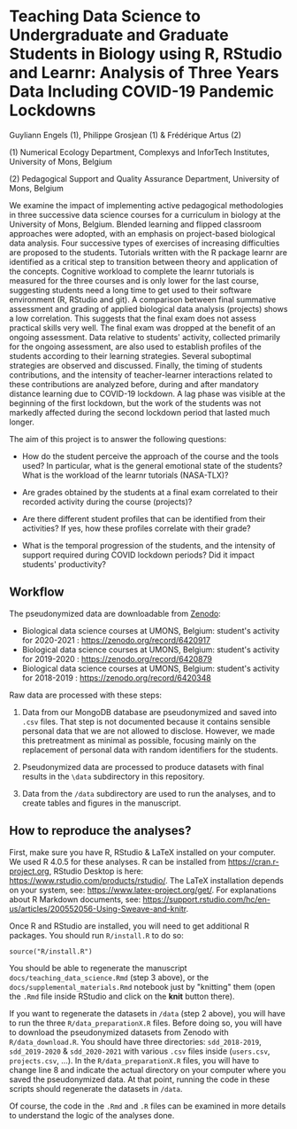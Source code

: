 # Teaching Data Science to Undergraduate and Graduate Students in Biology using R, RStudio and Learnr: Analysis of Three Years Data Including COVID-19 Pandemic Lockdowns

Guyliann Engels (1), Philippe Grosjean (1) & Frédérique Artus (2)

\(1\) Numerical Ecology Department, Complexys and InforTech Institutes, University of Mons, Belgium

\(2\) Pedagogical Support and Quality Assurance Department, University of Mons, Belgium

We examine the impact of implementing active pedagogical methodologies in three successive data science courses for a curriculum in biology at the University of Mons, Belgium. Blended learning and flipped classroom approaches were adopted, with an emphasis on project-based biological data analysis. Four successive types of exercises of increasing difficulties are proposed to the students. Tutorials written with the R package learnr are identified as a critical step to transition between theory and application of the concepts. Cognitive workload to complete the learnr tutorials is measured for the three courses and is only lower for the last course, suggesting students need a long time to get used to their software environment (R, RStudio and git). A comparison between final summative assessment and grading of applied biological data analysis (projects) shows a low correlation. This suggests that the final exam does not assess practical skills very well. The final exam was dropped at the benefit of an ongoing assessment. Data relative to students' activity, collected primarily for the ongoing assessment, are also used to establish profiles of the students according to their learning strategies. Several suboptimal strategies are observed and discussed. Finally, the timing of students contributions, and the intensity of teacher-learner interactions related to these contributions are analyzed before, during and after mandatory distance learning due to COVID-19 lockdown. A lag phase was visible at the beginning of the first lockdown, but the work of the students was not markedly affected during the second lockdown period that lasted much longer.

The aim of this project is to answer the following questions:

-   How do the student perceive the approach of the course and the tools used? In particular, what is the general emotional state of the students? What is the workload of the learnr tutorials (NASA-TLX)?

-   Are grades obtained by the students at a final exam correlated to their recorded activity during the course (projects)?

-   Are there different student profiles that can be identified from their activities? If yes, how these profiles correlate with their grade?

-   What is the temporal progression of the students, and the intensity of support required during COVID lockdown periods? Did it impact students' productivity?

## Workflow

The pseudonymized data are downloadable from [Zenodo](https://zenodo.org/):

-   Biological data science courses at UMONS, Belgium: student's activity for 2020-2021 : <https://zenodo.org/record/6420917>
-   Biological data science courses at UMONS, Belgium: student's activity for 2019-2020 : <https://zenodo.org/record/6420879>
-   Biological data science courses at UMONS, Belgium: student's activity for 2018-2019 : <https://zenodo.org/record/6420348>

Raw data are processed with these steps:

1.  Data from our MongoDB database are pseudonymized and saved into `.csv` files. That step is not documented because it contains sensible personal data that we are not allowed to disclose. However, we made this pretreatment as minimal as possible, focusing mainly on the replacement of personal data with random identifiers for the students.

2.  Pseudonymized data are processed to produce datasets with final results in the `\data` subdirectory in this repository.

3.  Data from the `/data` subdirectory are used to run the analyses, and to create tables and figures in the manuscript.

## How to reproduce the analyses?

First, make sure you have R, RStudio & LaTeX installed on your computer. We used R 4.0.5 for these analyses. R can be installed from <https://cran.r-project.org>, RStudio Desktop is here: <https://www.rstudio.com/products/rstudio/>. The LaTeX installation depends on your system, see: <https://www.latex-project.org/get/>. For explanations about R Markdown documents, see: <https://support.rstudio.com/hc/en-us/articles/200552056-Using-Sweave-and-knitr>.

Once R and RStudio are installed, you will need to get additional R packages. You should run `R/install.R` to do so:

    source("R/install.R")

You should be able to regenerate the manuscript `docs/teaching_data_science.Rmd` (step 3 above), or the `docs/supplemental_materials.Rmd` notebook just by "knitting" them (open the `.Rmd` file inside RStudio and click on the **knit** button there).

If you want to regenerate the datasets in `/data` (step 2 above), you will have to run the three `R/data_preparationX.R` files. Before doing so, you will have to download the pseudonymized datasets from Zenodo with `R/data_download.R`. You should have three directories: `sdd_2018-2019`, `sdd_2019-2020` & `sdd_2020-2021` with various `.csv` files inside (`users.csv`, `projects.csv`, ...). In the `R/data_preparationX.R` files, you will have to change line 8 and indicate the actual directory on your computer where you saved the pseudonymized data. At that point, running the code in these scripts should regenerate the datasets in `/data`.

Of course, the code in the `.Rmd` and `.R` files can be examined in more details to understand the logic of the analyses done.
